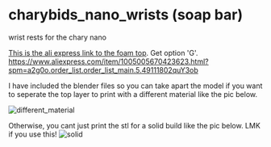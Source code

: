 # charybids_nano_wrists (soap bar)
wrist rests for the chary nano

[This is the ali express link to the foam top]([url](https://www.aliexpress.com/item/1005005670423623.html?spm=a2g0o.order_list.order_list_main.5.49111802quY3ob)). Get option 'G'.
https://www.aliexpress.com/item/1005005670423623.html?spm=a2g0o.order_list.order_list_main.5.49111802quY3ob

I have included the blender files so you can take apart the model if you want to seperate the top layer to print with a different material like the pic below. 

![different_material](https://github.com/user-attachments/assets/fa5e5adb-7fd4-4f2e-ba23-2a395de3b9de)

Otherwise, you cant just print the stl for a solid build like the pic below. LMK if you use this! 
![solid](https://github.com/user-attachments/assets/d4b33df3-91d2-4f65-8f62-bb1b474ab135)
